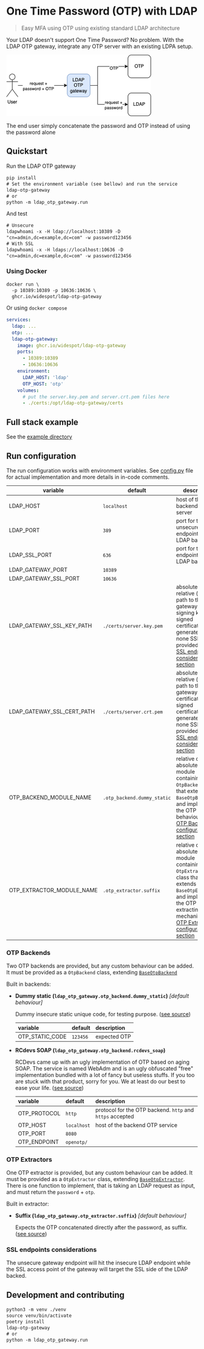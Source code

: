 # One Time Password (OTP) with LDAP
> Easy MFA using OTP using existing standard LDAP architecture

Your LDAP doesn't support One Time Password? No problem. 
With the LDAP OTP gateway, integrate any OTP server with an existing LDPA setup.

![architecture.drawio.png](doc%2Farchitecture.drawio.png)

The end user simply concatenate the password and OTP instead of using the password alone

## Quickstart
Run the LDAP OTP gateway
```shell
pip install
# Set the environment variable (see bellow) and run the service
ldap-otp-gateway
# or
python -m ldap_otp_gateway.run
```
And test
```shell
# Unsecure
ldapwhoami -x -H ldap://localhost:10389 -D "cn=admin,dc=example,dc=com" -w password123456
# With SSL
ldapwhoami -x -H ldaps://localhost:10636 -D "cn=admin,dc=example,dc=com" -w password123456
```

### Using Docker
```shell
docker run \
  -p 10389:10389 -p 10636:10636 \
  ghcr.io/widespot/ldap-otp-gateway
```
Or using `docker compose`
```yaml
services:
  ldap: ...
  otp: ...
  ldap-otp-gateway:
    image: ghcr.io/widespot/ldap-otp-gateway
    ports:
      - 10389:10389
      - 10636:10636
    environment:
      LDAP_HOST: 'ldap'
      OTP_HOST: 'otp'
    volumes:
      # put the server.key.pem and server.crt.pem files here
      - ./certs:/opt/ldap-otp-gateway/certs
```

## Full stack example
See the [example directory](./example)

## Run configuration
The run configuration works with environment variables. 
See [config.py](src/ldap_otp_gateway/config.py) file for actual implementation and more details in in-code comments.

| variable                   | default                     | description                                                                                                                                                                                                    |
|----------------------------|-----------------------------|----------------------------------------------------------------------------------------------------------------------------------------------------------------------------------------------------------------|
| LDAP_HOST                  | `localhost`                 | host of the backend LDAP server                                                                                                                                                                                |
| LDAP_PORT                  | `389`                       | port for the unsecure endpoint of the LDAP backend                                                                                                                                                             |
| LDAP_SSL_PORT              | `636`                       | port for the SSL endpoint of the LDAP backend                                                                                                                                                                  |
| LDAP_GATEWAY_PORT          | `10389`                     |                                                                                                                                                                                                                |
| LDAP_GATEWAY_SSL_PORT      | `10636`                     |                                                                                                                                                                                                                |
| LDAP_GATEWAY_SSL_KEY_PATH  | `./certs/server.key.pem`    | absolute or relative (to cwd) path to the gateway SSL signing key. Self signed certificate generated if none SSL file provided. See [SSL endpoints considerations section](#ssl-endpoints-considerations)      |                                                                               
| LDAP_GATEWAY_SSL_CERT_PATH | `./certs/server.crt.pem`    | absolute or relative (to cwd) path to the gateway SSL certificate. Self signed certificate generated if none SSL file provided. See [SSL endpoints considerations section](#ssl-endpoints-considerations)      |                                                                                                                                            
| OTP_BACKEND_MODULE_NAME    | `.otp_backend.dummy_static` | relative or absolute Python module containing an `OtpBackend` class that extends `BaseOtpBackend` and implements the OTP Backend behaviour. see [OTP Backends configuration section](#OTP-Backends)            |
| OTP_EXTRACTOR_MODULE_NAME  | `.otp_extractor.suffix`     | relative or absolute Python module containing an `OtpExtractor` class that extends `BaseOtpExtractor` and implements the OTP extracting mechanism. see [OTP Extractors configuration section](#OTP-Extractors) |

### OTP Backends
Two OTP backends are provided, but any custom behaviour can be added. It must be provided
as a `OtpBackend` class, extending
[`BaseOtpBackend`](src/ldap_otp_gateway/otp_backend/base_otp_backend.py)

Built in backends:
* **Dummy static (`ldap_otp_gateway.otp_backend.dummy_static`)** *[default behaviour]*

  Dummy insecure static unique code, for testing purpose. ([see source](src/ldap_otp_gateway/otp_backend/dummy_static.py))

  | variable        | default  | description  |
  |-----------------|----------|--------------|
  | OTP_STATIC_CODE | `123456` | expected OTP |

* **RCdevs SOAP (`ldap_otp_gateway.otp_backend.rcdevs_soap`)**

  RCDevs came up with an ugly implementation of OTP based on aging SOAP.
  The service is named WebAdm and is an ugly obfuscated "free" implementation bundled with
  a lot of fancy but useless stuffs. If you too are stuck with that product, sorry for you.
  We at least do our best to ease your life. ([see source](src/ldap_otp_gateway/otp_backend/rcdevs_soap.py))

  | variable      | default     | description                                               |
  |---------------|-------------|-----------------------------------------------------------|
  | OTP_PROTOCOL  | `http`      | protocol for the OTP backend. `http` and `https` accepted |
  | OTP_HOST      | `localhost` | host of the backend OTP service                           |
  | OTP_PORT      | `8080`      |                                                           |
  | OTP_ENDPOINT  | `openotp/`  |                                                           |

### OTP Extractors
One OTP extractor is provided, but any custom behaviour can be added. It must be provided
as a `OtpExtractor` class, extending
[`BaseOtpExtractor`](src/ldap_otp_gateway/otp_extractor/base_otp_extractor.py).
There is one function to implement, that is taking
an LDAP request as input, and must return the `password` + `otp`.

Built in extractor:
* **Suffix (`ldap_otp_gateway.otp_extractor.suffix`)** *[default behaviour]*

  Expects the OTP concatenated directly after the password, as suffix. ([see source](src/ldap_otp_gateway/otp_extractor/suffix.py))

### SSL endpoints considerations
The unsecure gateway endpoint will hit the insecure LDAP endpoint while the SSL access point 
of the gateway will target the SSL side of the LDAP backed.

## Development and contributing
```shell
python3 -m venv ./venv
source venv/bin/activate
poetry install
ldap-otp-gateway
# or
python -m ldap_otp_gateway.run
```
